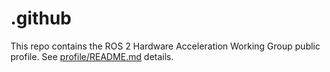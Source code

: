 # .github

This repo contains the ROS 2 Hardware Acceleration Working Group public profile. See [profile/README.md](profile/README.md) details.